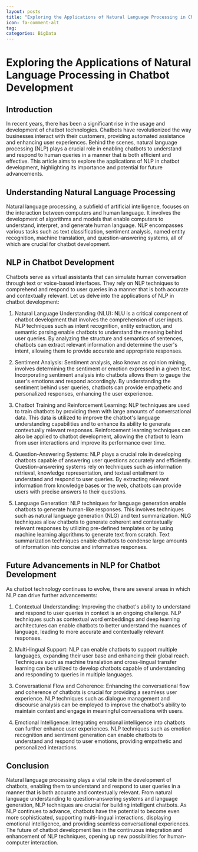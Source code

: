 ```yaml
---
layout: posts
title: "Exploring the Applications of Natural Language Processing in Chatbot Development"
icon: fa-comment-alt
tag:      
categories: BigData
---
```



# Exploring the Applications of Natural Language Processing in Chatbot Development

## Introduction

In recent years, there has been a significant rise in the usage and development of chatbot technologies. Chatbots have revolutionized the way businesses interact with their customers, providing automated assistance and enhancing user experiences. Behind the scenes, natural language processing (NLP) plays a crucial role in enabling chatbots to understand and respond to human queries in a manner that is both efficient and effective. This article aims to explore the applications of NLP in chatbot development, highlighting its importance and potential for future advancements.

## Understanding Natural Language Processing

Natural language processing, a subfield of artificial intelligence, focuses on the interaction between computers and human language. It involves the development of algorithms and models that enable computers to understand, interpret, and generate human language. NLP encompasses various tasks such as text classification, sentiment analysis, named entity recognition, machine translation, and question-answering systems, all of which are crucial for chatbot development.

## NLP in Chatbot Development

Chatbots serve as virtual assistants that can simulate human conversation through text or voice-based interfaces. They rely on NLP techniques to comprehend and respond to user queries in a manner that is both accurate and contextually relevant. Let us delve into the applications of NLP in chatbot development:

1. Natural Language Understanding (NLU): NLU is a critical component of chatbot development that involves the comprehension of user inputs. NLP techniques such as intent recognition, entity extraction, and semantic parsing enable chatbots to understand the meaning behind user queries. By analyzing the structure and semantics of sentences, chatbots can extract relevant information and determine the user's intent, allowing them to provide accurate and appropriate responses.

2. Sentiment Analysis: Sentiment analysis, also known as opinion mining, involves determining the sentiment or emotion expressed in a given text. Incorporating sentiment analysis into chatbots allows them to gauge the user's emotions and respond accordingly. By understanding the sentiment behind user queries, chatbots can provide empathetic and personalized responses, enhancing the user experience.

3. Chatbot Training and Reinforcement Learning: NLP techniques are used to train chatbots by providing them with large amounts of conversational data. This data is utilized to improve the chatbot's language understanding capabilities and to enhance its ability to generate contextually relevant responses. Reinforcement learning techniques can also be applied to chatbot development, allowing the chatbot to learn from user interactions and improve its performance over time.

4. Question-Answering Systems: NLP plays a crucial role in developing chatbots capable of answering user questions accurately and efficiently. Question-answering systems rely on techniques such as information retrieval, knowledge representation, and textual entailment to understand and respond to user queries. By extracting relevant information from knowledge bases or the web, chatbots can provide users with precise answers to their questions.

5. Language Generation: NLP techniques for language generation enable chatbots to generate human-like responses. This involves techniques such as natural language generation (NLG) and text summarization. NLG techniques allow chatbots to generate coherent and contextually relevant responses by utilizing pre-defined templates or by using machine learning algorithms to generate text from scratch. Text summarization techniques enable chatbots to condense large amounts of information into concise and informative responses.

## Future Advancements in NLP for Chatbot Development

As chatbot technology continues to evolve, there are several areas in which NLP can drive further advancements:

1. Contextual Understanding: Improving the chatbot's ability to understand and respond to user queries in context is an ongoing challenge. NLP techniques such as contextual word embeddings and deep learning architectures can enable chatbots to better understand the nuances of language, leading to more accurate and contextually relevant responses.

2. Multi-lingual Support: NLP can enable chatbots to support multiple languages, expanding their user base and enhancing their global reach. Techniques such as machine translation and cross-lingual transfer learning can be utilized to develop chatbots capable of understanding and responding to queries in multiple languages.

3. Conversational Flow and Coherence: Enhancing the conversational flow and coherence of chatbots is crucial for providing a seamless user experience. NLP techniques such as dialogue management and discourse analysis can be employed to improve the chatbot's ability to maintain context and engage in meaningful conversations with users.

4. Emotional Intelligence: Integrating emotional intelligence into chatbots can further enhance user experiences. NLP techniques such as emotion recognition and sentiment generation can enable chatbots to understand and respond to user emotions, providing empathetic and personalized interactions.

## Conclusion

Natural language processing plays a vital role in the development of chatbots, enabling them to understand and respond to user queries in a manner that is both accurate and contextually relevant. From natural language understanding to question-answering systems and language generation, NLP techniques are crucial for building intelligent chatbots. As NLP continues to advance, chatbots have the potential to become even more sophisticated, supporting multi-lingual interactions, displaying emotional intelligence, and providing seamless conversational experiences. The future of chatbot development lies in the continuous integration and enhancement of NLP techniques, opening up new possibilities for human-computer interaction.